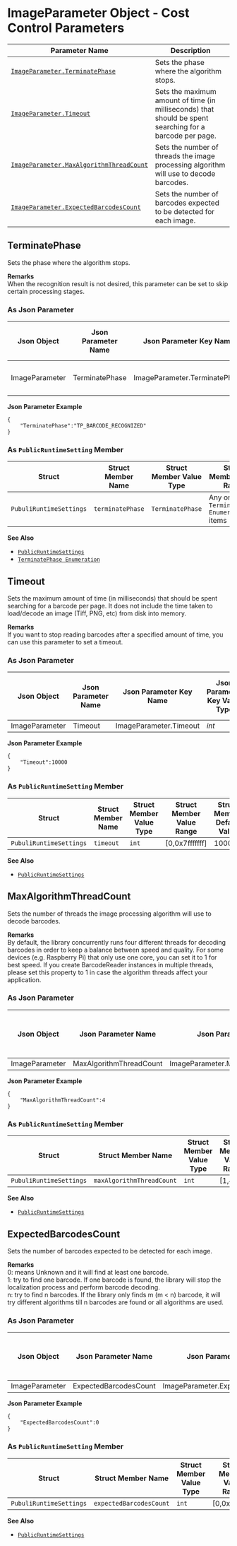 # ImageParameter Object - Cost Control Parameters

 | Parameter Name | Description |
 | -------------- | ----------- | 
 | [`ImageParameter.TerminatePhase`](#terminatephase) | Sets the phase where the algorithm stops. |
 | [`ImageParameter.Timeout`](#timeout) | Sets the maximum amount of time (in milliseconds) that should be spent searching for a barcode per page. |
 | [`ImageParameter.MaxAlgorithmThreadCount`](#maxalgorithmthreadcount) | Sets the number of threads the image processing algorithm will use to decode barcodes. |
 | [`ImageParameter.ExpectedBarcodesCount`](#expectedbarcodescount) | Sets the number of barcodes expected to be detected for each image. |
 
 
## TerminatePhase
Sets the phase where the algorithm stops.   

**Remarks**   
When the recognition result is not desired, this parameter can be set to skip certain processing stages.    

### As Json Parameter

| Json Object |	Json Parameter Name |	Json Parameter Key Name | Json Parameter Key Value Type |	Json Parameter Key Value Range | Json Parameter Key Default Value |
| ----------- | ------------------- | ----------------------- | ----------------------------- | ------------------------------ | ---------------------------------- |
| ImageParameter | TerminatePhase | ImageParameter.TerminatePhase | *string* | Any one of the `TerminatePhase Enumeration` items | `"TP_BARCODE_RECOGNIZED"` |

**Json Parameter Example**   
```
{
    "TerminatePhase":"TP_BARCODE_RECOGNIZED"
}
```

### As `PublicRuntimeSetting` Member

| Struct |	Struct Member Name |	Struct Member Value Type |	Struct Member Value Range | Struct Member Default Value |
| ------ | ------------------ | ------------------------ | ------------------------- | --------------------------- |
| `PubuliRuntimeSettings` | `terminatePhase` | `TerminatePhase` | Any one of the `TerminatePhase Enumeration` items | `TP_BARCODE_RECOGNIZED` |

**See Also**   
- [`PublicRuntimeSettings`]()
- [`TerminatePhase Enumeration`]()





## Timeout
Sets the maximum amount of time (in milliseconds) that should be spent searching for a barcode per page. It does not include the time taken to load/decode an image (Tiff, PNG, etc) from disk into memory.   

**Remarks**   
If you want to stop reading barcodes after a specified amount of time, you can use this parameter to set a timeout.

### As Json Parameter

| Json Object |	Json Parameter Name |	Json Parameter Key Name | Json Parameter Key Value Type |	Json Parameter Key Value Range | Json Parameter Key Default Value |
| ----------- | ------------------- | ----------------------- | ----------------------------- | ------------------------------ | ---------------------------------- |
| ImageParameter | Timeout | ImageParameter.Timeout | *int* | [0,0x7fffffff] | 10000 |

**Json Parameter Example**   
```
{
    "Timeout":10000
}
```

### As `PublicRuntimeSetting` Member

| Struct |	Struct Member Name |	Struct Member Value Type |	Struct Member Value Range | Struct Member Default Value |
| ------ | ------------------ | ------------------------ | ------------------------- | --------------------------- |
| `PubuliRuntimeSettings` | `timeout` | `int` | [0,0x7fffffff] | 10000 |

**See Also**   
- [`PublicRuntimeSettings`]()


## MaxAlgorithmThreadCount
Sets the number of threads the image processing algorithm will use to decode barcodes.   

**Remarks**   
By default, the library concurrently runs four different threads for decoding barcodes in order to keep a balance between speed and quality. For some devices (e.g. Raspberry Pi) that only use one core, you can set it to 1 for best speed. If you create BarcodeReader instances in multiple threads, please set this property to 1 in case the algorithm threads affect your application.


### As Json Parameter

| Json Object |	Json Parameter Name |	Json Parameter Key Name | Json Parameter Key Value Type |	Json Parameter Key Value Range | Json Parameter Key Default Value |
| ----------- | ------------------- | ----------------------- | ----------------------------- | ------------------------------ | ---------------------------------- |
| ImageParameter | MaxAlgorithmThreadCount | ImageParameter.MaxAlgorithmThreadCount | *int* | [1,4] | 4 |

**Json Parameter Example**   
```
{
    "MaxAlgorithmThreadCount":4
}
```

### As `PublicRuntimeSetting` Member

| Struct |	Struct Member Name |	Struct Member Value Type |	Struct Member Value Range | Struct Member Default Value |
| ------ | ------------------ | ------------------------ | ------------------------- | --------------------------- |
| `PubuliRuntimeSettings` | `maxAlgorithmThreadCount` | `int` | [1,4] | 4 |

**See Also**   
- [`PublicRuntimeSettings`]()


## ExpectedBarcodesCount
Sets the number of barcodes expected to be detected for each image.

**Remarks**   
0: means Unknown and it will find at least one barcode.   
1: try to find one barcode. If one barcode is found, the library will stop the localization process and perform barcode decoding.   
n: try to find n barcodes. If the library only finds m (m < n) barcode, it will try different algorithms till n barcodes are found or all algorithms are used.   


### As Json Parameter

| Json Object |	Json Parameter Name |	Json Parameter Key Name | Json Parameter Key Value Type |	Json Parameter Key Value Range | Json Parameter Key Default Value |
| ----------- | ------------------- | ----------------------- | ----------------------------- | ------------------------------ | ---------------------------------- |
| ImageParameter | ExpectedBarcodesCount | ImageParameter.ExpectedBarcodesCount | *int* | [0,0x7fffffff] | 0 |

**Json Parameter Example**   
```
{
    "ExpectedBarcodesCount":0
}

```

### As `PublicRuntimeSetting` Member

| Struct |	Struct Member Name |	Struct Member Value Type |	Struct Member Value Range | Struct Member Default Value |
| ------ | ------------------ | ------------------------ | ------------------------- | --------------------------- |
| `PubuliRuntimeSettings` | `expectedBarcodesCount` | `int` | [0,0x7fffffff] | 0 |

**See Also**   
- [`PublicRuntimeSettings`]()

